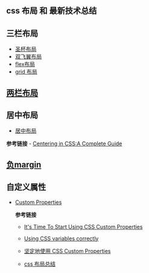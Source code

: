 ## css 布局 和 最新技术总结 ##




## 三栏布局 ##
   - [圣杯布局](./圣杯布局/)
   - [双飞翼布局](./双飞翼布局/)
   - [flex布局](./flex布局)
   - [grid 布局](./grid布局)

## [两栏布局](./两栏布局) ##

## 居中布局 ##
   - [居中布局](./居中布局/)

   **参考链接**
       - [Centering in CSS:A Complete Guide](https://css-tricks.com/centering-css-complete-guide/)
## [负margin](./负margin) ##


## 自定义属性 ##
  - [Custom Properties](./自定义属性)

    **参考链接**
    - [It's Time To Start Using CSS Custom Properties](https://www.smashingmagazine.com/2017/04/start-using-css-custom-properties/)
    - [Using CSS variables correctly](https://madebymike.com.au/writing/using-css-variables/)

    - [坚定地使用 CSS Custom Properties](https://qianduan.group/posts/5a38d32f485c1a4c84948ceb)
    - [css 布局总结](http://brianway.github.io/2017/05/18/css-layout-classical-problems/)
